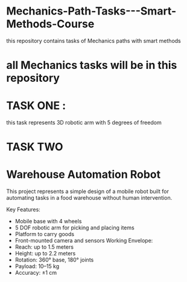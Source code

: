 # Mechanics-Path-Tasks---Smart-Methods-Course
this repository contains tasks of Mechanics paths with smart methods
# all Mechanics tasks will  be in this repository 
# TASK ONE :
this task represents 3D robotic arm with 5 degrees of freedom


# TASK TWO 
# Warehouse Automation Robot

This project represents a simple design of a mobile robot built for automating tasks in a food warehouse without human intervention.

Key Features:
- Mobile base with 4 wheels
- 5 DOF robotic arm for picking and placing items
- Platform to carry goods
- Front-mounted camera and sensors
Working Envelope:
- Reach: up to 1.5 meters
- Height: up to 2.2 meters
- Rotation: 360° base, 180° joints
- Payload: 10–15 kg
- Accuracy: ±1 cm



